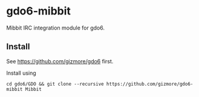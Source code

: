 # gdo6-mibbit
Mibbit IRC integration module for gdo6.

## Install
See https://github.com/gizmore/gdo6 first.

Install using

    cd gdo6/GDO && git clone --recursive https://github.com/gizmore/gdo6-mibbit Mibbit
    
